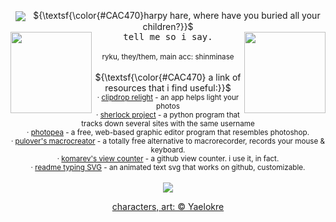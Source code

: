  <p align="center"> <img src="https://files.catbox.moe/ivda17.gif" align="center"> &nbsp;  ${\textsf{\color{#CAC470}harpy hare, where have you buried all your children?}}$ <br>
<a href="https://github.com/shinminase"><image src="https://file.garden/ZlwiKgzAvyz0wLRz/clementine.png" align="left" width="130"></a> <kbd>tell me so i say.</kbd> <a href="https://github.com/gutsnroses"><image src="https://file.garden/ZlwiKgzAvyz0wLRz/cole.png" align="right" width="130"></a>
 <br><br><sub>ryku, they/them, main acc: shinminase </sub>
<br><br>${\textsf{\color{#CAC470} a link of resources that i find useful:}}$<br>
<sub> &#xb7; <a href="https://clipdrop.co/relight">clipdrop relight</a> - an app helps light your photos <br>
&#xb7; <a href="https://clipdrop.co/relight">sherlock project</a> - a python program that tracks down several sites with the same username <br>
&#xb7; <a href="https://www.photopea.com/">photopea</a> - a free, web-based graphic editor program that resembles photoshop. <br>
 &#xb7; <a href="https://www.macrocreator.com/">pulover's macrocreator</a> - a totally free alternative to macrorecorder, records your mouse & keyboard. <br>
  &#xb7; <a href="https://github.com/antonkomarev/github-profile-views-counter">komarev's view counter</a> - a github view counter. i use it, in fact. <br>
   &#xb7; <a href="https://readme-typing-svg.herokuapp.com/demo/">readme typing SVG</a> - an animated text svg that works on github, customizable.
 </sub><br><br>

 
 <img src="https://komarev.com/ghpvc/?username=rykuzu&label=fellow sheep: &color=B1A535">

  <p align="center"> <a href="https://www.youtube.com/@Yaelokre"> characters, art: © Yaelokre</a> 

